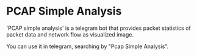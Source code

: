 # PCAP Simple Analysis
'PCAP simple analysis' is a telegram bot that provides packet statistics of packet data
and network flow as visualized image.

You can use it in telegram, searching by "Pcap Simple Analysis".
